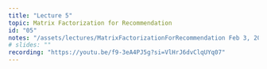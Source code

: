 ```yaml
---
title: "Lecture 5"
topic: Matrix Factorization for Recommendation
id: "05"
notes: "/assets/lectures/MatrixFactorizationForRecommendation Feb 3, 2025.pdf"
# slides: ""
recording: "https://youtu.be/f9-3eA4PJ5g?si=VlHrJ6dvClqUYq07"
---
```

